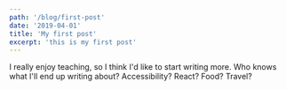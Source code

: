 ```yaml
---
path: '/blog/first-post'
date: '2019-04-01'
title: 'My first post'
excerpt: 'this is my first post'
---
```


I really enjoy teaching, so I think I'd like to start writing more. Who knows what I'll end up writing about? Accessibility? React? Food? Travel?
